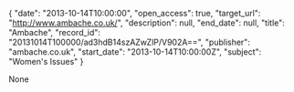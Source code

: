 {
  "date": "2013-10-14T10:00:00", 
  "open_access": true, 
  "target_url": "http://www.ambache.co.uk/", 
  "description": null, 
  "end_date": null, 
  "title": "Ambache", 
  "record_id": "20131014T100000/ad3hdB14szAZwZlP/V902A==", 
  "publisher": "ambache.co.uk", 
  "start_date": "2013-10-14T10:00:00Z", 
  "subject": "Women's Issues"
}

None